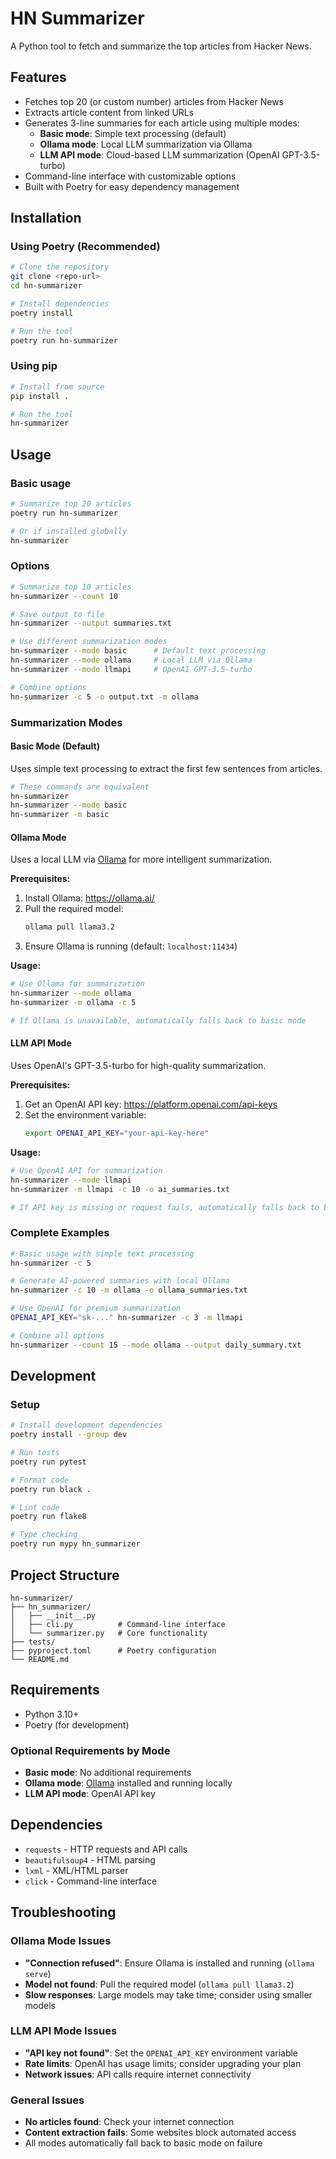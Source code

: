 # HN Summarizer

A Python tool to fetch and summarize the top articles from Hacker News.

## Features

- Fetches top 20 (or custom number) articles from Hacker News
- Extracts article content from linked URLs
- Generates 3-line summaries for each article using multiple modes:
  - **Basic mode**: Simple text processing (default)
  - **Ollama mode**: Local LLM summarization via Ollama
  - **LLM API mode**: Cloud-based LLM summarization (OpenAI GPT-3.5-turbo)
- Command-line interface with customizable options
- Built with Poetry for easy dependency management

## Installation

### Using Poetry (Recommended)

```bash
# Clone the repository
git clone <repo-url>
cd hn-summarizer

# Install dependencies
poetry install

# Run the tool
poetry run hn-summarizer
```

### Using pip

```bash
# Install from source
pip install .

# Run the tool
hn-summarizer
```

## Usage

### Basic usage
```bash
# Summarize top 20 articles
poetry run hn-summarizer

# Or if installed globally
hn-summarizer
```

### Options
```bash
# Summarize top 10 articles
hn-summarizer --count 10

# Save output to file
hn-summarizer --output summaries.txt

# Use different summarization modes
hn-summarizer --mode basic      # Default text processing
hn-summarizer --mode ollama     # Local LLM via Ollama
hn-summarizer --mode llmapi     # OpenAI GPT-3.5-turbo

# Combine options
hn-summarizer -c 5 -o output.txt -m ollama
```

### Summarization Modes

#### Basic Mode (Default)
Uses simple text processing to extract the first few sentences from articles.

```bash
# These commands are equivalent
hn-summarizer
hn-summarizer --mode basic
hn-summarizer -m basic
```

#### Ollama Mode
Uses a local LLM via [Ollama](https://ollama.ai/) for more intelligent summarization.

**Prerequisites:**
1. Install Ollama: https://ollama.ai/
2. Pull the required model:
   ```bash
   ollama pull llama3.2
   ```
3. Ensure Ollama is running (default: `localhost:11434`)

**Usage:**
```bash
# Use Ollama for summarization
hn-summarizer --mode ollama
hn-summarizer -m ollama -c 5

# If Ollama is unavailable, automatically falls back to basic mode
```

#### LLM API Mode
Uses OpenAI's GPT-3.5-turbo for high-quality summarization.

**Prerequisites:**
1. Get an OpenAI API key: https://platform.openai.com/api-keys
2. Set the environment variable:
   ```bash
   export OPENAI_API_KEY="your-api-key-here"
   ```

**Usage:**
```bash
# Use OpenAI API for summarization
hn-summarizer --mode llmapi
hn-summarizer -m llmapi -c 10 -o ai_summaries.txt

# If API key is missing or request fails, automatically falls back to basic mode
```

### Complete Examples

```bash
# Basic usage with simple text processing
hn-summarizer -c 5

# Generate AI-powered summaries with local Ollama
hn-summarizer -c 10 -m ollama -o ollama_summaries.txt

# Use OpenAI for premium summarization
OPENAI_API_KEY="sk-..." hn-summarizer -c 3 -m llmapi

# Combine all options
hn-summarizer --count 15 --mode ollama --output daily_summary.txt
```

## Development

### Setup
```bash
# Install development dependencies
poetry install --group dev

# Run tests
poetry run pytest

# Format code
poetry run black .

# Lint code
poetry run flake8

# Type checking
poetry run mypy hn_summarizer
```

## Project Structure

```
hn-summarizer/
├── hn_summarizer/
│   ├── __init__.py
│   ├── cli.py          # Command-line interface
│   └── summarizer.py   # Core functionality
├── tests/
├── pyproject.toml      # Poetry configuration
└── README.md
```

## Requirements

- Python 3.10+
- Poetry (for development)

### Optional Requirements by Mode

- **Basic mode**: No additional requirements
- **Ollama mode**: [Ollama](https://ollama.ai/) installed and running locally
- **LLM API mode**: OpenAI API key

## Dependencies

- `requests` - HTTP requests and API calls
- `beautifulsoup4` - HTML parsing
- `lxml` - XML/HTML parser
- `click` - Command-line interface

## Troubleshooting

### Ollama Mode Issues
- **"Connection refused"**: Ensure Ollama is installed and running (`ollama serve`)
- **Model not found**: Pull the required model (`ollama pull llama3.2`)
- **Slow responses**: Large models may take time; consider using smaller models

### LLM API Mode Issues
- **"API key not found"**: Set the `OPENAI_API_KEY` environment variable
- **Rate limits**: OpenAI has usage limits; consider upgrading your plan
- **Network issues**: API calls require internet connectivity

### General Issues
- **No articles found**: Check your internet connection
- **Content extraction fails**: Some websites block automated access
- All modes automatically fall back to basic mode on failure